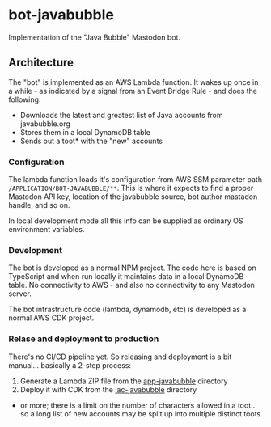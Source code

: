# bot-javabubble

Implementation of the "Java Bubble" Mastodon bot.

## Architecture

The "bot" is implemented as an AWS Lambda function. It wakes up once in a while - as indicated 
by a signal from an Event Bridge Rule - and does the following:

- Downloads the latest and greatest list of Java accounts from javabubble.org
- Stores them in a local DynamoDB table
- Sends out a toot* with the "new" accounts

### Configuration

The lambda function loads it's configuration from AWS SSM parameter path 
`/APPLICATION/BOT-JAVABUBBLE/**`. This is where it expects to find a proper Mastodon API key, 
location of the javabubble source, bot author mastadon handle, and so on.

In local development mode all this info can be supplied as ordinary OS environment variables.

### Development 

The bot is developed as a normal NPM project. The code here is based on TypeScript and when 
run locally it maintains data in a local DynamoDB table. No connectivity to AWS - and also no 
connectivity to any Mastodon server.

The bot infrastructure code (lambda, dynamodb, etc) is developed as a normal AWS CDK project.

### Relase and deployment to production

There's no CI/CD pipeline yet. So releasing and deployment is a bit manual... basically a 
2-step process:

1) Generate a Lambda ZIP file from the [app-javabubble](./app-javabubble) directory
2) Deploy it with CDK from the [iac-javabubble](./iac-javabubble) directory

* or more; there is a limit on the number of characters allowed in a toot.. so a long list of 
new accounts may be split up into multiple distinct toots.
